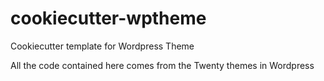 # cookiecutter-wptheme
Cookiecutter template for Wordpress Theme

All the code contained here comes from the Twenty themes in Wordpress

